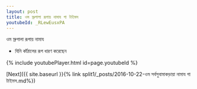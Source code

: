 ```yaml
---
layout: post
title: ওম স্রুগালা রূপায় নামায গা টাইমস
youtubeId: _RLewEusxPA
---
```

 
 
 ওম স্রুগালা রূপায় নামায  
 
 -  যিনি কাঁঠালের রূপ ধারণ করেছেন 
 
  
 
  
 
 
 
 
 
 


{% include youtubePlayer.html id=page.youtubeId %}
 
[Next]({{ site.baseurl }}{% link  split1/_posts/2016-10-22-ওম সর্বসুবামাকড়ায়া নামায গা টাইমস.md%})
 
